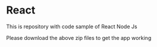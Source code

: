 # React
 This is repository with code sample of React Node Js 
 
 Please download the above zip files to get the app working
 
 
